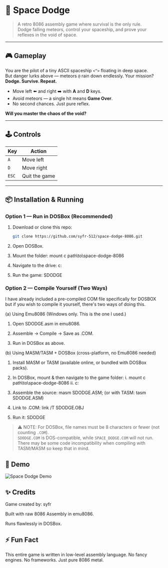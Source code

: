 # 🚀 Space Dodge

> A retro 8086 assembly game where survival is the only rule.  
> Dodge falling meteors, control your spaceship, and prove your reflexes in the void of space.

---

## 🎮 Gameplay

You are the pilot of a tiny ASCII spaceship `<^>` floating in deep space.  
But danger lurks above — meteors `@` rain down endlessly. Your mission? **Dodge. Survive. Repeat.**

- Move left ⬅️ and right ➡️ with **A** and **D** keys.  
- Avoid meteors — a single hit means **Game Over**.  
- No second chances. Just pure reflex.  

**Will you master the chaos of the void?**

---

## 🕹️ Controls

| Key   | Action        |
|-------|---------------|
| `A`   | Move left     |
| `D`   | Move right    |
| `ESC` | Quit the game |

---

## 📦 Installation & Running

### Option 1 — Run in DOSBox (Recommended)
1. Download or clone this repo:
   ```bash
   git clone https://github.com/syfr-512/space-dodge-8086.git
2. Open DOSBox.

3. Mount the folder:
   mount c path\to\space-dodge-8086

4. Navigate to the drive:
   c:

5. Run the game:
SDODGE

### Option 2 — Compile Yourself (Two Ways)

I have already included a pre-compiled COM file specifically for DOSBOX but if you wish to compile it yourself, there's two ways of doing this.

(a) Using Emu8086 (Windows only. This is the one I used.)

1. Open SDODGE.asm in emu8086.

2. Assemble → Compile → Save as .COM.

3. Run in DOSBox as above.

(b) Using MASM/TASM + DOSBox (cross-platform, no Emu8086 needed)

1. Install MASM or TASM (available online, or bundled with DOSBox packs).

2. In DOSBox, mount & then navigate to the game folder:
i. mount c path\to\space-dodge-8086
ii. c:

3. Assemble the source:
masm SDODGE.ASM;
(or with TASM: tasm SDODGE.ASM)

4. Link to .COM:
link /T SDODGE.OBJ

5. Run it:
SDODGE

> ⚠️ NOTE: For DOSBox, file names must be 8 characters or fewer (not counting `.COM`).  
> `SDODGE.COM` is DOS-compatible, while `SPACE_DODGE.COM` will not run.
> There may be some code incompatibility when compiling with TASM/MASM so keep that in mind.


## 🎥 Demo

![Space Dodge Demo](demo.gif)

## ✨ Credits

Game created by: syfr

Built with raw 8086 Assembly in emu8086.

Runs flawlessly in DOSBox.

## ⚡️ Fun Fact

This entire game is written in low-level assembly language.
No fancy engines. No frameworks. Just pure 8086 metal.



